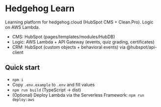 # Hedgehog Learn
Learning platform for hedgehog.cloud (HubSpot CMS + Clean.Pro). Logic on AWS Lambda.
- CMS: HubSpot (pages/templates/modules/HubDB)
- Logic: AWS Lambda + API Gateway (events, quiz grading, certificates)
- CRM: HubSpot (custom objects + behavioral events) via @hubspot/api-client

## Quick start
- `npm i`
- Copy `.env.example` to `.env` and fill values
- `npm run build` (TypeScript -> dist)
- (Optional) Deploy Lambda via the Serverless Framework: `npm run deploy:aws`
